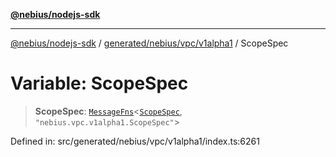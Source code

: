 [**@nebius/nodejs-sdk**](../../../../../README.md)

---

[@nebius/nodejs-sdk](../../../../../README.md) / [generated/nebius/vpc/v1alpha1](../README.md) / ScopeSpec

# Variable: ScopeSpec

> **ScopeSpec**: [`MessageFns`](../../../../../runtime/protos/core/interfaces/MessageFns.md)\<[`ScopeSpec`](../interfaces/ScopeSpec.md), `"nebius.vpc.v1alpha1.ScopeSpec"`\>

Defined in: src/generated/nebius/vpc/v1alpha1/index.ts:6261
